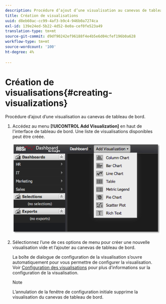 ```yaml
---
description: Procédure d’ajout d’une visualisation au canevas de tableau de bord.
title: Création de visualisations
uuid: d8eb60ac-cc99-4af3-b9c4-946b0a7274ca
exl-id: 139e24ed-5b22-4d52-8e0a-cef0fe523a49
translation-type: tm+mt
source-git-commit: d9df90242ef96188f4e4b5e6d04cfef196b0a628
workflow-type: tm+mt
source-wordcount: '100'
ht-degree: 4%

---
```


# Création de visualisations{#creating-visualizations}

Procédure d’ajout d’une visualisation au canevas de tableau de bord.

1. Accédez au menu **[!UICONTROL Add Visualization]** en haut de l&#39;interface de tableau de bord. Une liste de visualisations disponibles peut être créée.

   ![](assets/create_visualization1.png)

1. Sélectionnez l’une de ces options de menu pour créer une nouvelle visualisation vide et l’ajouter au canevas de tableau de bord.

   La boîte de dialogue de configuration de la visualisation s’ouvre automatiquement pour vous permettre de configurer la visualisation. Voir [Configuration des visualisations](../../../home/c-adobe-data-workbench-dashboard/c-visualizations/c-configuring-visualizations.md#concept-edc3c7270ffe429c9aab8ceca429b570) pour plus d’informations sur la configuration de la visualisation.

   >[!NOTE]
   >
   >L’annulation de la fenêtre de configuration initiale supprime la visualisation du canevas de tableau de bord.
